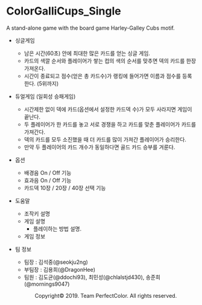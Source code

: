 # ColorGalliCups_Single
A stand-alone game with the board game Harley-Galley Cubs motif.


- 싱글게임
  - 남은 시간(60초) 안에 최대한 많은 카드를 얻는 싱글 게임.
  - 카드의 색깔 순서와 플레이어가 쌓는 컵의 색의 순서를 맞추면 덱의 카드를 한장 가져온다.
  - 시간이 종료되고 점수(얻은 총 카드수)가 랭킹에 들어가면 이름과 점수를 등록한다. (5위까지)

- 듀얼게임 (일회성 승패게임)
  - 시간제한 없이 덱에 카드(옵션에서 설정한 카드덱 수)가 모두 사라지면 게임이 끝난다.
  - 두 플레이어가 한 카드를 놓고 서로 경쟁을 하고 카드를 맞춘 플레이어가 카드를 가져간다.
  - 덱의 카드를 모두 소진했을 때 더 카드를 많이 가져간 플레이어가 승리한다.
  - 만약 두 플레이어의 카드 개수가 동일하다면 골드 카드 승부를 겨룬다.
  
- 옵션
  - 배경음 On / Off 기능
  - 효과음 On / Off 기능
  - 카드덱 10장 / 20장 / 40장 선택 기능
  
- 도움말
  - 조작키 설명
  - 게임 설명
    - 플레이하는 방법 설명.
  - 게임 정보
  
  
- 팀 정보
  - 팀장 : 김석중(@seokju2ng)
  - 부팀장 : 김용희(@DragonHee)
  - 팀원 : 김도균(@ddochi93), 최민성(@chlalstjd430), 송준희(@mornings9047)
  
  <p align="center">Copyright&copy; 2019. Team PerfectColor. All rights reserved.</p>

